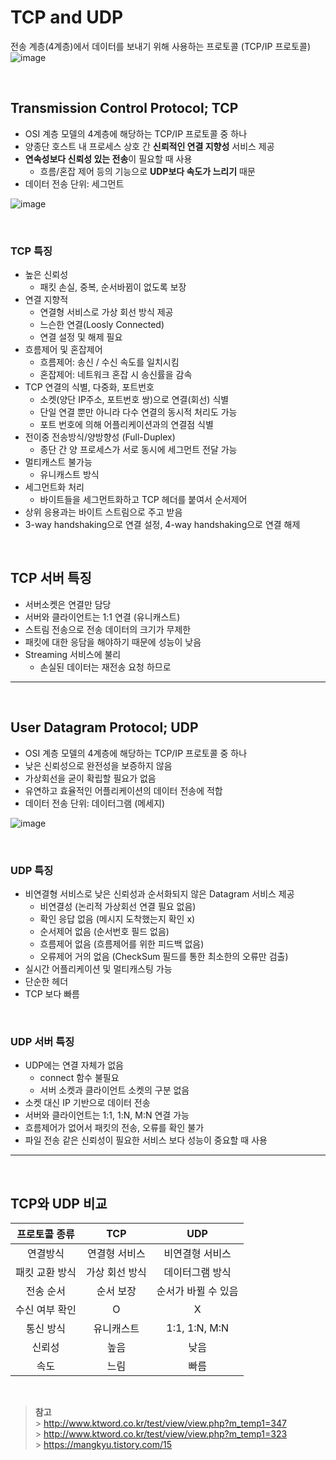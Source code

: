 # **TCP and UDP**

전송 계층(4계층)에서 데이터를 보내기 위해 사용하는 프로토콜 (TCP/IP 프로토콜)
![image](https://user-images.githubusercontent.com/60606025/152747448-a9861ecf-7315-4361-b47e-6b10e2e4d804.png)

<br>

## **Transmission Control Protocol; TCP**

- OSI 계층 모델의 4계층에 해당하는 TCP/IP 프로토콜 중 하나
- 양종단 호스트 내 프로세스 상호 간 **신뢰적인 연결 지향성** 서비스 제공
- **연속성보다 신뢰성 있는 전송**이 필요할 때 사용
  - 흐름/혼잡 제어 등의 기능으로 **UDP보다 속도가 느리기** 때문
- 데이터 전송 단위: 세그먼트

![image](https://user-images.githubusercontent.com/60606025/152756077-1e7032f0-a3a0-4030-97c1-230c40c1865e.png)

<br>

### **TCP 특징**

- 높은 신뢰성
  - 패킷 손실, 중복, 순서바뀜이 없도록 보장
- 연결 지향적
  - 연결형 서비스로 가상 회선 방식 제공
  - 느슨한 연결(Loosly Connected)
  - 연결 설정 및 해제 필요
- 흐름제어 및 혼잡제어
  - 흐름제어: 송신 / 수신 속도를 일치시킴
  - 혼잡제어: 네트워크 혼잡 시 송신률을 감속
- TCP 연결의 식별, 다중화, 포트번호
  - 소켓(양단 IP주소, 포트번호 쌍)으로 연결(회선) 식별
  - 단일 연결 뿐만 아니라 다수 연결의 동시적 처리도 가능
  - 포트 번호에 의해 어플리케이션과의 연결점 식별
- 전이중 전송방식/양방향성 (Full-Duplex)
  - 종단 간 양 프로세스가 서로 동시에 세그먼트 전달 가능
- 멀티캐스트 불가능
  - 유니캐스트 방식
- 세그먼트화 처리
  - 바이트들을 세그먼트화하고 TCP 헤더를 붙여서 순서제어
- 상위 응용과는 바이트 스트림으로 주고 받음
- 3-way handshaking으로 연결 설정, 4-way handshaking으로 연결 해제

<br>

## **TCP 서버 특징**

- 서버소켓은 연결만 담당
- 서버와 클라이언트는 1:1 연결 (유니캐스트)
- 스트림 전송으로 전송 데이터의 크기가 무제한
- 패킷에 대한 응담을 해야하기 때문에 성능이 낮음
- Streaming 서비스에 불리
  - 손실된 데이터는 재전송 요청 하므로

---

<br>

## **User Datagram Protocol; UDP**

- OSI 계층 모델의 4계층에 해당하는 TCP/IP 프로토콜 중 하나
- 낮은 신뢰성으로 완전성을 보증하지 않음
- 가상회선을 굳이 확립할 필요가 없음
- 유연하고 효율적인 어플리케이션의 데이터 전송에 적합
- 데이터 전송 단위: 데이터그램 (메세지)

![image](https://user-images.githubusercontent.com/60606025/152753174-83c5544d-eff5-49ef-8d36-22dceb48089a.png)

<br>

### **UDP 특징**

- 비연결형 서비스로 낮은 신뢰성과 순서화되지 않은 Datagram 서비스 제공
  - 비연결성 (논리적 가상회선 연결 필요 없음)
  - 확인 응답 없음 (메시지 도착했는지 확인 x)
  - 순서제어 없음 (순서번호 필드 없음)
  - 흐름제어 없음 (흐름제어를 위한 피드백 없음)
  - 오류제어 거의 없음 (CheckSum 필드를 통한 최소한의 오류만 검출)
- 실시간 어플리케이션 및 멀티캐스팅 가능
- 단순한 헤더
- TCP 보다 빠름

<br>

### **UDP 서버 특징**

- UDP에는 연결 자체가 없음
  - connect 함수 불필요
  - 서버 소켓과 클라이언트 소켓의 구분 없음
- 소켓 대신 IP 기반으로 데이터 전송
- 서버와 클라이언트는 1:1, 1:N, M:N 연결 가능
- 흐름제어가 없어서 패킷의 전송, 오류를 확인 불가
- 파일 전송 같은 신뢰성이 필요한 서비스 보다 성능이 중요할 때 사용

---

<br>

## **TCP와 UDP 비교**

| 프로토콜 종류  |      TCP       |         UDP         |
| :------------: | :------------: | :-----------------: |
|    연결방식    | 연결형 서비스  |   비연결형 서비스   |
| 패킷 교환 방식 | 가상 회선 방식 |   데이터그램 방식   |
|   전송 순서    |   순서 보장    | 순서가 바뀔 수 있음 |
| 수신 여부 확인 |       O        |          X          |
|   통신 방식    |   유니캐스트   |    1:1, 1:N, M:N    |
|     신뢰성     |      높음      |        낮음         |
|      속도      |      느림      |        빠름         |

<br>

> **참고**<br> > http://www.ktword.co.kr/test/view/view.php?m_temp1=347<br> > http://www.ktword.co.kr/test/view/view.php?m_temp1=323<br> > https://mangkyu.tistory.com/15

